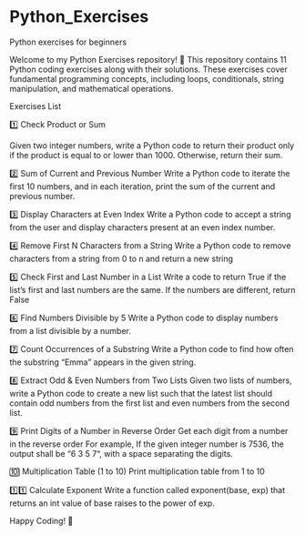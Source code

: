 # Python_Exercises
Python exercises for beginners 

Welcome to my Python Exercises repository! 🚀 This repository contains 11 Python coding exercises along with their solutions. These exercises cover fundamental programming concepts, including loops, conditionals, string manipulation, and mathematical operations.

Exercises List

1️⃣ Check Product or Sum

Given two integer numbers, write a Python code to return their product only if the product is equal to or lower than 1000. Otherwise, return their sum.

2️⃣ Sum of Current and Previous Number
Write a Python code to iterate the first 10 numbers, and in each iteration, print the sum of the current and previous number.

3️⃣ Display Characters at Even Index
 Write a Python code to accept a string from the user and display characters present at an even index number.
 
4️⃣ Remove First N Characters from a String
Write a Python code to remove characters from a string from 0 to n and return a new string

5️⃣ Check First and Last Number in a List
Write a code to return True if the list’s first and last numbers are the same. If the numbers are different, return False

6️⃣ Find Numbers Divisible by 5
Write a Python code to display numbers from a list divisible by a number.

7️⃣ Count Occurrences of a Substring
Write a Python code to find how often the substring “Emma” appears in the given string.

8️⃣ Extract Odd & Even Numbers from Two Lists
Given two lists of numbers, write a Python code to create a new list such that the latest list should contain odd numbers from the first list and even numbers from the second list.

9️⃣ Print Digits of a Number in Reverse Order
Get each digit from a number in the reverse order
 For example, If the given integer number is 7536, the output shall be “6 3 5 7“, with a space separating the digits.
 

🔟  Multiplication Table (1 to 10)
Print multiplication table from 1 to 10

1️⃣1️⃣ Calculate Exponent
 Write a function called exponent(base, exp) that returns an int value of base raises to the power of exp.


Happy Coding! 🎯
